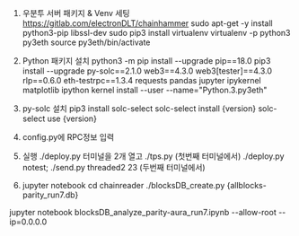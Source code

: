 
1. 우분투 서버 패키지 & Venv 세팅
https://gitlab.com/electronDLT/chainhammer
sudo apt-get -y install python3-pip libssl-dev
sudo pip3 install virtualenv
virtualenv -p python3 py3eth
source py3eth/bin/activate

2. Python 패키지 설치
python3 -m pip install --upgrade pip==18.0
pip3 install --upgrade py-solc==2.1.0 web3==4.3.0 web3[tester]==4.3.0 rlp==0.6.0 eth-testrpc==1.3.4 requests pandas jupyter ipykernel matplotlib
ipython kernel install --user --name="Python.3.py3eth"

3. py-solc 설치
pip3 install solc-select
solc-select install {version}
solc-select use {version}

4. config.py에 RPC정보 입력

5. 실행
./deploy.py
터미널을 2개 열고
./tps.py (첫번째 터미널에서)
./deploy.py notest; ./send.py threaded2 23 (두번째 터미널에서)

6. jupyter notebook
cd chainreader
./blocksDB_create.py {allblocks-parity_run7.db}

jupyter notebook blocksDB_analyze_parity-aura_run7.ipynb --allow-root --ip=0.0.0.0
